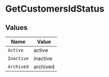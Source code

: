 # GetCustomersIdStatus


## Values

| Name       | Value      |
| ---------- | ---------- |
| `Active`   | active     |
| `Inactive` | inactive   |
| `Archived` | archived   |
